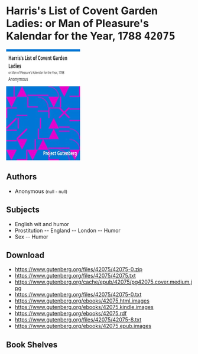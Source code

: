 # Harris's List of Covent Garden Ladies: or Man of Pleasure's Kalendar for the Year, 1788 <kbd>42075</kbd>

![](./cover.medium.jpg "")

## Authors


 - Anonymous <small>(null - null)</small>

## Subjects


 - English wit and humor
 - Prostitution -- England -- London -- Humor
 - Sex -- Humor

## Download


 - https://www.gutenberg.org/files/42075/42075-0.zip
 - https://www.gutenberg.org/files/42075/42075.txt
 - https://www.gutenberg.org/cache/epub/42075/pg42075.cover.medium.jpg
 - https://www.gutenberg.org/files/42075/42075-0.txt
 - https://www.gutenberg.org/ebooks/42075.html.images
 - https://www.gutenberg.org/ebooks/42075.kindle.images
 - https://www.gutenberg.org/ebooks/42075.rdf
 - https://www.gutenberg.org/files/42075/42075-8.txt
 - https://www.gutenberg.org/ebooks/42075.epub.images

## Book Shelves


